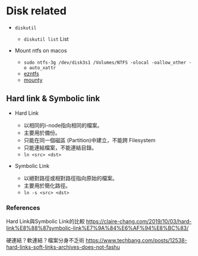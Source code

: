 # Disk related

* `diskutil`
	* `diskutil list` List

* Mount ntfs on macos
	* `sudo ntfs-3g /dev/disk3s1 /Volumes/NTFS -olocal -oallow_other -o auto_xattr`
	* [ezntfs](https://github.com/undecidabot/ezntfs)
	* [mounty](https://mounty.app/)

## Hard link & Symbolic link

- Hard Link
	- 以相同的i-node指向相同的檔案。
	- 主要用於備份。
	- 只能在同一個磁區 (Partition)中建立，不能跨 Filesystem
	- 只能連結檔案，不能連結目錄。
	- `ln <src> <dst>`

- Symbolic Link
	- 以絕對路徑或相對路徑指向原始的檔案。
	- 主要用於簡化路徑。
	- `ln -s <src> <dst>`

### References

Hard Link與Symbolic Link的比較
https://claire-chang.com/2019/10/03/hard-link%E8%88%87symbolic-link%E7%9A%84%E6%AF%94%E8%BC%83/

硬連結？軟連結？檔案分身不乏術
https://www.techbang.com/posts/12538-hard-links-soft-links-archives-does-not-fashu
